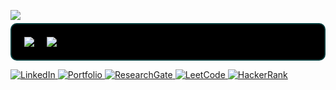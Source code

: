 <p style="margin-bottom: 5px;">
  <img src="https://readme-typing-svg.herokuapp.com?font=Fira+Code:bold&size=20&pause=120&color=00CFFF&center=false&vCenter=false&width=800&lines=Hi%2C+I+tryna+learn+more+than+%22Hello%2C+World%21%22" />
</p>



<!-- GitHub Stats Side by Side -->
<div style="display: flex; gap: 20px; background-color: #000000; padding: 20px; border-radius: 10px; border: 2px solid #003A3A;">
  <img src="https://github-readme-stats.vercel.app/api?username=ImamHasnat&show_icons=true&count_private=true&bg_color=000000&title_color=B22222&text_color=4F9B9B&icon_color=87CEEB&border_color=003A3A" loading="lazy" />
  
  <img src="https://github-readme-stats.vercel.app/api/top-langs/?username=ImamHasnat&layout=compact&langs_count=10&bg_color=000000&title_color=B22222&text_color=4F9B9B&icon_color=87CEEB&border_color=003A3A" style="display: flex; flex-wrap: nowrap;" loading="lazy" />
</div>

<p></p>
<p style="margin-top: 5px;">
  <a href="https://linkedin.com/in/yourprofile" target="_blank">
    <img src="https://img.shields.io/badge/LinkedIn-0077B5?style=flat&logo=linkedin&logoColor=white" alt="LinkedIn" />
  </a>
  <a href="https://imammam070.my.canva.site/1" target="_blank">
    <img src="https://img.shields.io/badge/Portfolio-FF5722?style=flat&logo=google-chrome&logoColor=white" alt="Portfolio" />
  </a>
  <a href="https://www.researchgate.net/profile/Imam-Hasnat/research" target="_blank">
    <img src="https://img.shields.io/badge/ResearchGate-00CC66?style=flat&logo=researchgate&logoColor=white" alt="ResearchGate" />
  </a>
  <a href="https://leetcode.com/u/Imam_Hasnat/" target="_blank">
    <img src="https://img.shields.io/badge/LeetCode-FFA116?style=flat&logo=leetcode&logoColor=black" alt="LeetCode" />
  </a>
  <a href="https://www.hackerrank.com/profile/imamhasnat3" target="_blank">
    <img src="https://img.shields.io/badge/HackerRank-2EC866?style=flat&logo=hackerrank&logoColor=white" alt="HackerRank" />
  </a>
</p>
